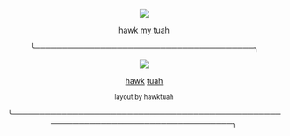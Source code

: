 <p align="center"> <img src="https://komarev.com/ghpvc/?username=tenmou&color=yellow&label=🐇"> </p>

<p align="center"> <ins> hawk my tuah </ins> </p>

<p align="center"> ╰────────────────────────────────────────╮ </p>

<p align="center"> <img src="wip"> </p>

<p align="center"> <a href="https://tdsnation.straw.page">hawk</a>  <a href="https://www.roblox.com/users/1220838379/profile">tuah</a> </p>

<p align="center"> <sub> layout by hawktuah </sub> </p>
<p align="center"> ╰──────────────────────────────────────────────────────────────────────────────────╮ </p>
